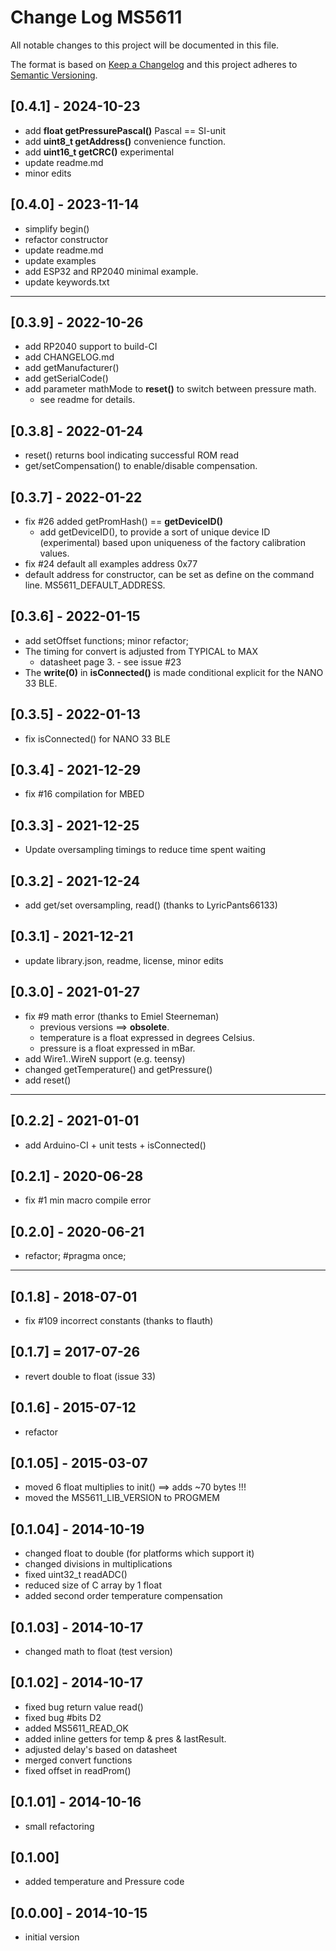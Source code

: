 # Change Log MS5611

All notable changes to this project will be documented in this file.

The format is based on [Keep a Changelog](http://keepachangelog.com/)
and this project adheres to [Semantic Versioning](http://semver.org/).


## [0.4.1] - 2024-10-23
- add **float getPressurePascal()** Pascal == SI-unit
- add **uint8_t getAddress()** convenience function.
- add **uint16_t getCRC()** experimental
- update readme.md
- minor edits

## [0.4.0] - 2023-11-14
- simplify begin()
- refactor constructor
- update readme.md
- update examples
- add ESP32 and RP2040 minimal example.
- update keywords.txt

----

## [0.3.9] - 2022-10-26
- add RP2040 support to build-CI
- add CHANGELOG.md
- add getManufacturer()
- add getSerialCode()
- add parameter mathMode to **reset()** to switch between pressure math.
  - see readme for details.

## [0.3.8] - 2022-01-24
- reset() returns bool indicating successful ROM read
- get/setCompensation() to enable/disable compensation.

## [0.3.7] - 2022-01-22
- fix #26 added getPromHash() == **getDeviceID()**
  - add getDeviceID(), to provide a sort of unique device ID (experimental) based
upon uniqueness of the factory calibration values.
- fix #24 default all examples address 0x77
- default address for constructor, can be set as define on the command line.
MS5611_DEFAULT_ADDRESS.

## [0.3.6] - 2022-01-15
- add setOffset functions; minor refactor;
- The timing for convert is adjusted from TYPICAL to MAX
  - datasheet page 3. - see issue #23
- The **write(0)** in **isConnected()** is made conditional explicit for the NANO 33 BLE.

## [0.3.5] - 2022-01-13
- fix isConnected() for NANO 33 BLE

## [0.3.4] - 2021-12-29
- fix #16 compilation for MBED

## [0.3.3] - 2021-12-25
- Update oversampling timings to reduce time spent waiting

## [0.3.2] - 2021-12-24
- add get/set oversampling, read() (thanks to LyricPants66133)

## [0.3.1] - 2021-12-21
- update library.json, readme, license, minor edits

## [0.3.0] - 2021-01-27
- fix #9 math error (thanks to Emiel Steerneman)
  - previous versions ==>  **obsolete**.
  - temperature is a float expressed in degrees Celsius.
  - pressure is a float expressed in mBar.
- add Wire1..WireN support (e.g. teensy)
- changed getTemperature() and getPressure()
- add reset()

----

## [0.2.2] - 2021-01-01
- add Arduino-CI + unit tests + isConnected()

## [0.2.1] - 2020-06-28
- fix #1 min macro compile error

## [0.2.0] - 2020-06-21
- refactor; #pragma once;

----

## [0.1.8] - 2018-07-01
- fix #109 incorrect constants (thanks to flauth)

## [0.1.7] = 2017-07-26
- revert double to float (issue 33)

## [0.1.6] - 2015-07-12
- refactor

## [0.1.05] - 2015-03-07
- moved 6 float multiplies to init() ==> adds ~70 bytes !!!
- moved the MS5611_LIB_VERSION to PROGMEM

## [0.1.04] - 2014-10-19
- changed float to double (for platforms which support it)
- changed divisions in multiplications
- fixed uint32_t readADC()
- reduced size of C array by 1 float
- added second order temperature compensation

## [0.1.03] - 2014-10-17
- changed math to float (test version)

## [0.1.02] - 2014-10-17
- fixed bug return value read()
- fixed bug #bits D2
- added MS5611_READ_OK
- added inline getters for temp & pres & lastResult.
- adjusted delay's based on datasheet
- merged convert functions
- fixed offset in readProm()

## [0.1.01] - 2014-10-16
- small refactoring

## [0.1.00]
- added temperature and Pressure code

## [0.0.00] - 2014-10-15
- initial version